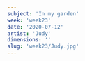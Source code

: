 ```yaml
---
subject: 'In my garden'
week: 'week23'
date: '2020-07-12'
artist: 'Judy'
dimensions: ''
slug: 'week23/Judy.jpg'
---
```

